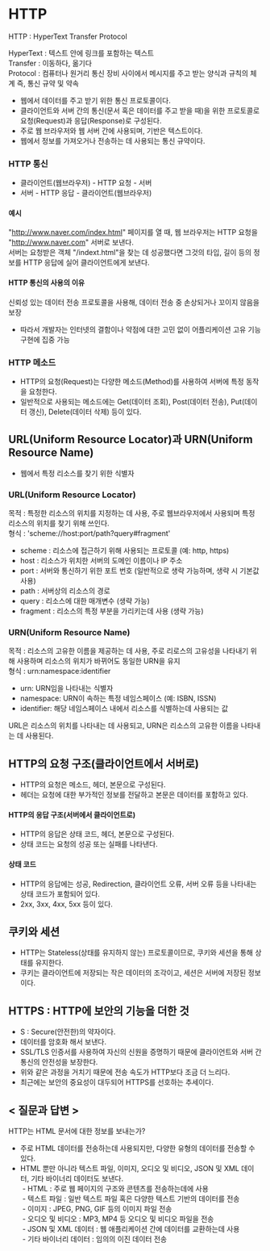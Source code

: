 # HTTP

HTTP : HyperText Transfer Protocol

HyperText : 텍스트 안에 링크를 포함하는 텍스트  
Transfer : 이동하다, 옮기다   
Protocol : 컴퓨터나 원거리 통신 장비 사이에서 메시지를 주고 받는 양식과 규칙의 체계 즉, 통신 규약 및 약속

 - 웹에서 데이터를 주고 받기 위한 통신 프로토콜이다.
 - 클라이언트와 서버 간의 통신(문서 혹은 데이터를 주고 받을 때)을 위한 프로토콜로 요청(Request)과 응답(Response)로 구성된다.
 - 주로 웹 브라우저와 웹 서버 간에 사용되며, 기반은 텍스트이다.
 - 웹에서 정보를 가져오거나 전송하는 데 사용되는 통신 규약이다.  

### HTTP 통신
 - 클라이언트(웹브라우저) - HTTP 요청 - 서버
 - 서버 - HTTP 응답 - 클라이언트(웹브라우저)  

#### 예시
"http://www.naver.com/index.html" 페이지를 열 때, 웹 브라우저는 HTTP 요청을 "http://www.naver.com" 서버로 보낸다.  
서버는 요청받은 객체 "/indext.html"을 찾는 데 성공했다면 그것의 타입, 길이 등의 정보를 HTTP 응답에 실어 클라이언트에게 보낸다.  

#### HTTP 통신의 사용의 이유
신뢰성 있는 데이터 전송 프로토콜을 사용해, 데이터 전송 중 손상되거나 꼬이지 않음을 보장
 - 따라서 개발자는 인터넷의 결함이나 약점에 대한 고민 없이 어플리케이션 고유 기능 구현에 집중 가능  


### HTTP 메소드 
 - HTTP의 요청(Request)는 다양한 메소드(Method)를 사용하여 서버에 특정 동작을 요청한다.
 - 일반적으로 사용되는 메소드에는 Get(데이터 조회), Post(데이터 전송), Put(데이터 갱신), Delete(데이터 삭제) 등이 있다.  

## URL(Uniform Resource Locator)과 URN(Uniform Resource Name)
 - 웹에서 특정 리소스를 찾기 위한 식별자  

### URL(Uniform Resource Locator)
 목적 : 특정한 리소스의 위치를 지정하는 데 사용, 주로 웹브라우저에서 사용되며 특정 리소스의 위치를 찾기 위해 쓰인다.  
 형식 : 'scheme://host:port/path?query#fragment'
  - scheme : 리소스에 접근하기 위해 사용되는 프로토콜 (예: http, https)
  - host : 리소스가 위치한 서버의 도메인 이름이나 IP 주소
  - port : 서버와 통신하기 위한 포트 번호 (일반적으로 생략 가능하며, 생략 시 기본값 사용)
  - path : 서버상의 리소스의 경로
  - query : 리소스에 대한 매개변수 (생략 가능)
  - fragment : 리소스의 특정 부분을 가리키는데 사용 (생략 가능)   

### URN(Uniform Resource Name)
 목적 : 리소스의 고유한 이름을 제공하는 데 사용, 주로 리로스의 고유성을 나타내기 위해 사용하며 리소스의 위치가 바뀌어도 동일한 URN을 유지  
 형식 : urn:namespace:identifier  
  - urn: URN임을 나타내는 식별자  
  - namespace: URN이 속하는 특정 네임스페이스 (예: ISBN, ISSN)  
  - identifier: 해당 네임스페이스 내에서 리소스를 식별하는데 사용되는 값  

 URL은 리소스의 위치를 나타내는 데 사용되고, URN은 리소스의 고유한 이름을 나타내는 데 사용된다.  

## HTTP의 요청 구조(클라이언트에서 서버로)
 - HTTP의 요청은 메소드, 헤더, 본문으로 구성된다.
 - 헤더는 요청에 대한 부가적인 정보를 전달하고 본문은 데이터를 포함하고 있다.  

#### HTTP의 응답 구조(서버에서 클라이언트로)
 - HTTP의 응답은 상태 코드, 헤더, 본문으로 구성된다.
 - 상태 코드는 요청의 성공 또는 실패를 나타낸다.  

#### 상태 코드
 - HTTP의 응답에는 성공, Redirection, 클라이언트 오류, 서버 오류 등을 나타내는 상태 코드가 포함되어 있다.
 - 2xx, 3xx, 4xx, 5xx 등이 있다.  

## 쿠키와 세션
 - HTTP는 Stateless(상태를 유지하지 않는) 프로토콜이므로, 쿠키와 세션을 통해 상태를 유지한다.
 - 쿠키는 클라이언트에 저장되는 작은 데이터의 조각이고, 세션은 서버에 저장된 정보이다.  

## HTTPS : HTTP에 보안의 기능을 더한 것
 - S : Secure(안전한)의 약자이다.
 - 데이터를 암호화 해서 보낸다.
 - SSL/TLS 인증서를 사용하여 자신의 신원을 증명하기 때문에 클라이언트와 서버 간 통신의 안전성을 보장한다.
 - 위와 같은 과정을 거치기 때문에 전송 속도가 HTTP보다 조금 더 느리다.
 - 최근에는 보안의 중요성이 대두되어 HTTPS를 선호하는 추세이다.
  

## < 질문과 답변 >

HTTP는 HTML 문서에 대한 정보를 보내는가?
 - 주로 HTML 데이터를 전송하는데 사용되지만, 다양한 유형의 데이터를 전송할 수 있다.
 - HTML 뿐만 아니라 텍스트 파일, 이미지, 오디오 및 비디오, JSON 및 XML 데이터, 기타 바이너리 데이터도 보낸다.  
  &nbsp;- HTML : 주로 웹 페이지의 구조와 콘텐츠를 전송하는데에 사용  
  &nbsp;- 텍스트 파일 : 일반 텍스트 파일 혹은 다양한 텍스트 기반의 데이터를 전송  
  &nbsp;- 이미지 : JPEG, PNG, GIF 등의 이미지 파일 전송  
  &nbsp;- 오디오 및 비디오 : MP3, MP4 등 오디오 및 비디오 파일을 전송  
  &nbsp;- JSON 및 XML 데이터 : 웹 애플리케이션 간에 데이터를 교환하는데 사용  
  &nbsp;- 기타 바이너리 데이터 : 임의의 이진 데이터 전송  
